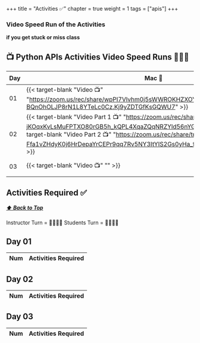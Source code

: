 +++
title = "Activities ✅"
chapter = true
weight = 1
tags = ["apis"] 
+++

### Video Speed Run  of the Activities 
**if you get stuck or miss class**


## 📺 Python APIs Activities Video Speed Runs 🏃‍♀️🏃
| Day | Mac 🍎 | Duration    | Window 🖼️ | Duration |
| ------  | ------ | ----------- |---------  | --------- |
| 01 | {{< target-blank "Video 📺" "https://zoom.us/rec/share/wpPI7Vlvhm0j5sWWROKHZXOYTo00SaDtkLzPjmRF-BQnOhOLJP8rN1L8YTeLc0Cz.Kj9yZDTGfKsGQWU7" >}}   |  00:48:09  ⏲️  | {{< target-blank "Video 📺" "https://zoom.us/rec/share/wpPI7Vlvhm0j5sWWROKHZXOYTo00SaDtkLzPjmRF-BQnOhOLJP8rN1L8YTeLc0Cz.Kj9yZDTGfKsGQWU7" >}}   | 00:48:09  ⏲️   |
| 02 | {{< target-blank "Video Part 1 📺" "https://zoom.us/rec/share/0GPEzHA-L7wFNcU-jKOqxKvLsMuFPTXO80rGB5h_kQPL4XqaZQqNRZYld56nYG-U.qSfV_isjjXIPHZYd" >}} {{< target-blank "Video  Part 2 📺" "https://zoom.us/rec/share/tnWX5R1-Ffa1vZHdyK0j6HrDepaYrCEPr9qq7Rv5NY3ItYIS2Gs0yHa_ftQKNxiz.6SZtpK06Zv7KqC0e" >}}  |  00:00:00  ⏲️ |  {{< target-blank "Video Part 1 📺" "https://zoom.us/rec/share/0GPEzHA-L7wFNcU-jKOqxKvLsMuFPTXO80rGB5h_kQPL4XqaZQqNRZYld56nYG-U.qSfV_isjjXIPHZYd" >}} {{< target-blank "Video  Part 2 📺" "https://zoom.us/rec/share/tnWX5R1-Ffa1vZHdyK0j6HrDepaYrCEPr9qq7Rv5NY3ItYIS2Gs0yHa_ftQKNxiz.6SZtpK06Zv7KqC0e" >}} |  00:00:00 ⏲️ |
| 03 | {{< target-blank "Video 📺" "" >}}  |  00:00:00  ⏲️ |  {{< target-blank "Video 📺" "" >}}  |  00:00:00 ⏲️ |


## Activities Required ✅
#####  [ ⬆️ Back to Top](#python-apis-activities-video-speed-runs)
Instructor Turn = 👩‍🏫🧑‍🏫
Students Turn = 👩‍🎓👨‍🎓


## Day 01
| Num | Activities Required                                          |
| --- | ------------------------------------------------------------ | 

## Day 02
| Num | Activities Required                                          |
| --- | ------------------------------------------------------------ | 


## Day 03
| Num | Activities Required                                          |
| --- | ------------------------------------------------------------ | 



